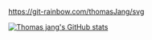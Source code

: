 https://git-rainbow.com/thomasJang/svg

[![Thomas jang's GitHub stats](https://git-rainbow.com/thomasJang/svg)](https://github.com/thomasJang)
